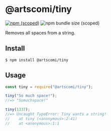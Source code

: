 


# @artscomi/tiny

[![npm (scoped)](https://img.shields.io/npm/v/@artscomi/tiny.svg)](https://www.npmjs.com/package/@artscomi/tiny)
![npm bundle size (scoped)](https://img.shields.io/bundlephobia/min/@artscomi/tiny?style=flat-square)

Removes all spaces from a string.

## Install

```
$ npm install @artscomi/tiny
```

## Usage

```js
const tiny = require("@artscomi/tiny");

tiny("So much space!");
//=> "Somuchspace!"

tiny(1337);
//=> Uncaught TypeError: Tiny wants a string!
//    at tiny (<anonymous>:2:41)
//    at <anonymous>:1:1
```
